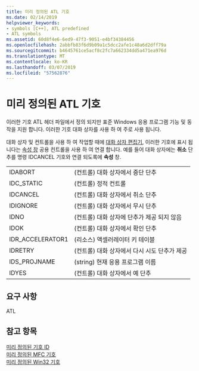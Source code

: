 ```yaml
---
title: 미리 정의된 ATL 기호
ms.date: 02/14/2019
helpviewer_keywords:
- symbols [C++], ATL predefined
- ATL symbols
ms.assetid: 60d8f4e6-6ed9-47f3-9051-e4bf34384456
ms.openlocfilehash: 2abbfb83f6d9b09a1c5dcc2afe1c48a6d2dff79a
ms.sourcegitcommit: b4645761ce5acf8c2fc7a662334dd5a471ea976d
ms.translationtype: MT
ms.contentlocale: ko-KR
ms.lasthandoff: 03/07/2019
ms.locfileid: "57562876"
---
```

# <a name="atl-predefined-symbols"></a>미리 정의된 ATL 기호

이러한 기호 ATL 헤더 파일에서 정의 되지만 표준 Windows 응용 프로그램 기능 및 동작을 지원 합니다. 이러한 기호 대화 상자를 사용 하 여 주로 사용 됩니다.

대화 상자 및 컨트롤을 사용 하 여 작업할 때에 [대화 상자 편집기](../windows/dialog-editor.md), 이러한 기호에 표시 됩니다는 [속성 창](/visualstudio/ide/reference/properties-window) 공용 컨트롤을 사용 하 여 연결 합니다. 예를 들어 대화 상자에는 **취소** 단추를 명령 IDCANCEL 기호와 연결 되도록에 **속성** 창.

|||
|-|-|
|IDABORT|(컨트롤) 대화 상자에서 중단 단추|
|IDC_STATIC|(컨트롤) 정적 컨트롤|
|IDCANCEL|(컨트롤) 대화 상자에서 취소 단추|
|IDIGNORE|(컨트롤) 대화 상자에서 무시 단추|
|IDNO|(컨트롤) 대화 상자에 단추가 제공 되지 않음|
|IDOK|(컨트롤) 대화 상자에서 확인 단추|
|IDR_ACCELERATOR1|(리소스) 액셀러레이터 키 테이블|
|IDRETRY|(컨트롤) 대화 상자에서 다시 시도 단추가 제공|
|IDS_PROJNAME|(string) 현재 응용 프로그램 이름|
|IDYES|(컨트롤) 대화 상자에서 예 단추|

## <a name="requirements"></a>요구 사항

ATL

## <a name="see-also"></a>참고 항목

[미리 정의된 기호 ID](../windows/predefined-symbol-ids.md)<br/>
[미리 정의된 MFC 기호](../windows/mfc-predefined-symbols.md)<br/>
[미리 정의된 Win32 기호](../windows/win32-predefined-symbols.md)<br/>